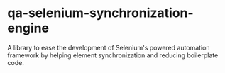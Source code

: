 # qa-selenium-synchronization-engine
A library to ease the development of Selenium's powered automation framework by helping element synchronization and reducing boilerplate code.
